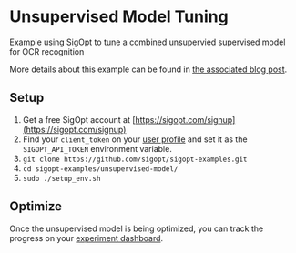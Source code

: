 # Unsupervised Model Tuning

Example using SigOpt to tune a combined unsupervied supervised model for OCR recognition

More details about this example can be found in [the associated blog post](http://blog.sigopt.com/post/140871698423/sigopt-for-ml-unsupervised-learning-with-even).

## Setup

1. Get a free SigOpt account at [https://sigopt.com/signup](https://sigopt.com/signup)
2. Find your `client_token` on your [user profile](https://sigopt.com/user/profile) and set it
  as the `SIGOPT_API_TOKEN` environment variable.
4. `git clone https://github.com/sigopt/sigopt-examples.git`
5. `cd sigopt-examples/unsupervised-model/`
4. `sudo ./setup_env.sh`

## Optimize

Once the unsupervised model is being optimized, you can track the progress on your [experiment dashboard](https://sigopt.com/experiment/list).
